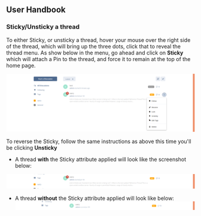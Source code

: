 ## User Handbook

### Sticky/Unsticky a thread

To either Sticky, or unsticky a thread, hover your mouse over the right side of the thread, which will bring up the three dots, click that to reveal the thread menu. As show below in the menu, go ahead and click on **Sticky** which will attach a Pin to the thread, and force it to remain at the top of the home page.

![SS - Showing thread menu](687474703a2f2f692e696d6775722e636f6d2f4558665258415a2e706e67.png)

To reverse the Sticky, follow the same instructions as above this time you'll be clicking **Unsticky**

 - A thread **with** the Sticky attribute applied will look like the screenshot below:

![SS - Showing sticky attribute](687474703a2f2f692e696d6775722e636f6d2f505a77613544302e706e67.png)

 - A thread **without** the Sticky attribute applied will look like below:
![SS - Showing without sticky attribute](687474703a2f2f692e696d6775722e636f6d2f307830473979322e706e67.png)
